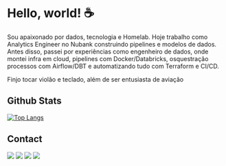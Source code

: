 # Hello, world! ☕️

Sou apaixonado por dados, tecnologia e Homelab. Hoje trabalho como Analytics Engineer no Nubank construindo pipelines e modelos de dados. Antes disso, passei por experiências como engenheiro de dados, onde montei infra em cloud, pipelines com Docker/Databricks, osquestração processos com Airflow/DBT e automatizando tudo com Terraform e CI/CD.

Finjo tocar violão e teclado, além de ser entusiasta de aviação

## Github Stats

<!-- ![GitHub stats](https://github-readme-stats.vercel.app/api?username=headrockz&show_icons=true&&theme=dracula) -->
[![Top Langs](https://github-readme-stats.vercel.app/api/top-langs/?username=headrockz&layout=compact&theme=dracula)](https://github.com/headrockz/github-readme-stats)

## Contact

<a href="https://www.linkedin.com/in/asafefelipe/" target="_blank"><img src="https://img.shields.io/badge/-LinkedIn-%230077B5?style=for-the-badge&logo=linkedin&logoColor=white" target="_blank"></a> 
<a href="mailto:azapphrz@gmail.com" target="_blank"><img src="https://img.shields.io/badge/Gmail-D14836?style=for-the-badge&logo=gmail&logoColor=white" target="_blank"></a>
<img src="https://img.shields.io/badge/headrockz%232235-%237289DA.svg?style=for-the-badge&logo=discord&logoColor=white">
<a href="https://open.spotify.com/user/azapphrz13"><img src="https://img.shields.io/badge/Spotify-1ED760?&style=for-the-badge&logo=spotify&logoColor=white">
